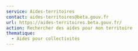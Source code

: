 ```yaml
---
service: Aides-territoires
contact: aides-territoires@beta.gouv.fr
url: https://aides-territoires.beta.gouv.fr/
action: Rechercher des aides pour mon territoire
thematique:
  - Aides pour collectivités
---
```

